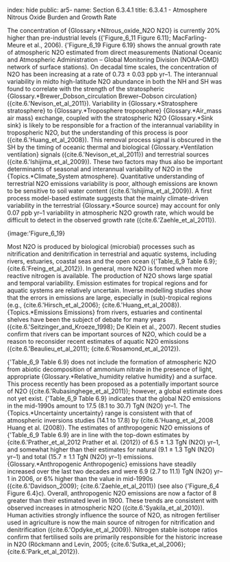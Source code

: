 index: hide
public: ar5-
name: Section 6.3.4.1
title: 6.3.4.1 - Atmosphere Nitrous Oxide Burden and Growth Rate

The concentration of {Glossary.*Nitrous_oxide_N2O N2O} is currently 20% higher than pre-industrial levels ({'Figure_6_11 Figure 6.11}; MacFarling-Meure et al., 2006). {'Figure_6_19 Figure 6.19} shows the annual growth rate of atmospheric N2O estimated from direct measurements (National Oceanic and Atmospheric Administration – Global Monitoring Division (NOAA–GMD) network of surface stations). On decadal time scales, the concentration of N2O has been increasing at a rate of 0.73 ± 0.03 ppb yr–1. The interannual variability in midto high-latitude N2O abundance in both the NH and SH was found to correlate with the strength of the stratospheric {Glossary.*Brewer_Dobson_circulation Brewer–Dobson circulation} ({cite.6.'Nevison_et_al_2011}). Variability in {Glossary.*Stratosphere stratosphere} to {Glossary.*Troposphere troposphere} {Glossary.*Air_mass air mass} exchange, coupled with the stratospheric N2O {Glossary.*Sink sink} is likely to be responsible for a fraction of the interannual variability in tropospheric N2O, but the understanding of this process is poor ({cite.6.'Huang_et_al_2008}). This removal process signal is obscured in the SH by the timing of oceanic thermal and biological {Glossary.*Ventilation ventilation} signals ({cite.6.'Nevison_et_al_2011}) and terrestrial sources ({cite.6.'Ishijima_et_al_2009}). These two factors may thus also be important determinants of seasonal and interannual variability of N2O in the {Topics.*Climate_System atmosphere}. Quantitative understanding of terrestrial N2O emissions variability is poor, although emissions are known to be sensitive to soil water content ({cite.6.'Ishijima_et_al_2009}). A first process model-based estimate suggests that the mainly climate-driven variability in the terrestrial {Glossary.*Source source} may account for only 0.07 ppb yr–1 variability in atmospheric N2O growth rate, which would be difficult to detect in the observed growth rate ({cite.6.'Zaehle_et_al_2011}).

{image:'Figure_6_19}

Most N2O is produced by biological (microbial) processes such as nitrification and denitrification in terrestrial and aquatic systems, including rivers, estuaries, coastal seas and the open ocean ({'Table_6_9 Table 6.9}; {cite.6.'Freing_et_al_2012}). In general, more N2O is formed when more reactive nitrogen is available. The production of N2O shows large spatial and temporal variability. Emission estimates for tropical regions and for aquatic systems are relatively uncertain. Inverse modelling studies show that the errors in emissions are large, especially in (sub)-tropical regions (e.g., {cite.6.'Hirsch_et_al_2006}; {cite.6.'Huang_et_al_2008}). {Topics.*Emissions Emissions} from rivers, estuaries and continental shelves have been the subject of debate for many years ({cite.6.'Seitzinger_and_Kroeze_1998}; De Klein et al., 2007). Recent studies confirm that rivers can be important sources of N2O, which could be a reason to reconsider recent estimates of aquatic N2O emissions ({cite.6.'Beaulieu_et_al_2011}; {cite.6.'Rosamond_et_al_2012}).

{'Table_6_9 Table 6.9} does not include the formation of atmospheric N2O from abiotic decomposition of ammonium nitrate in the presence of light, appropriate {Glossary.*Relative_humidity relative humidity} and a surface. This process recently has been proposed as a potentially important source of N2O ({cite.6.'Rubasinghege_et_al_2011}); however, a global estimate does not yet exist. {'Table_6_9 Table 6.9} indicates that the global N2O emissions in the mid-1990s amount to 17.5 (8.1 to 30.7) TgN (N2O) yr–1. The {Topics.*Uncertainty uncertainty} range is consistent with that of atmospheric inversions studies (14.1 to 17.8) by {cite.6.'Huang_et_al_2008 Huang et al. (2008)}. The estimates of anthropogenic N2O emissions of {'Table_6_9 Table 6.9} are in line with the top-down estimates by {cite.6.'Prather_et_al_2012 Prather et al. (2012)} of 6.5 ± 1.3 TgN (N2O) yr–1, and somewhat higher than their estimates for natural (9.1 ± 1.3 TgN (N2O) yr–1) and total (15.7 ± 1.1 TgN (N2O) yr–1) emissions. {Glossary.*Anthropogenic Anthropogenic} emissions have steadily increased over the last two decades and were 6.9 (2.7 to 11.1) TgN (N2O) yr–1 in 2006, or 6% higher than the value in mid-1990s ({cite.6.'Davidson_2009}; {cite.6.'Zaehle_et_al_2011}) (see also {'Figure_6_4 Figure 6.4}c). Overall, anthropogenic N2O emissions are now a factor of 8 greater than their estimated level in 1900. These trends are consistent with observed increases in atmospheric N2O ({cite.6.'Syakila_et_al_2010}). Human activities strongly influence the source of N2O, as nitrogen fertiliser used in agriculture is now the main source of nitrogen for nitrification and denitrification ({cite.6.'Opdyke_et_al_2009}). Nitrogen stable isotope ratios confirm that fertilised soils are primarily responsible for the historic increase in N2O (Röckmann and Levin, 2005; {cite.6.'Sutka_et_al_2006}; {cite.6.'Park_et_al_2012}).
